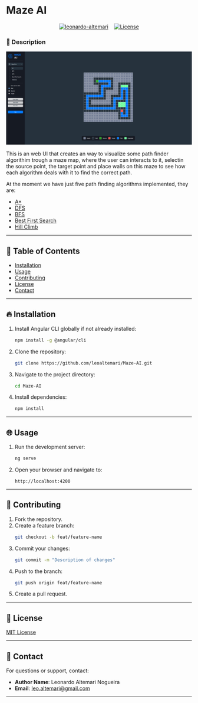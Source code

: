 # Maze AI

<div style="display:flex; justify-content: center; gap: 16px;">
  <a href="https://www.linkedin.com/in/leonardo-altemari-008a8017b/">
    <img alt="leonardo-altemari" src="https://img.shields.io/badge/made%20by-Leonardo%20Altemari-brightgreen" />
  </a>

  <a href="https://github.com/leoaltemari/tokenEvents-API/blob/development/LICENSE">
    <img alt="License" src="https://img.shields.io/badge/license-MIT-brightgreen" />
  </a>
</div>

### 🚀 Description

<div style="display:flex; justify-content: center; margin-bottom: 16px;">
  <img alt="License" width="600px" src="./public/github/ui-example.png" />
</div>

This is an web UI that creates an way to visualize some path finder algorithim trough a maze map, where the user can interacts to it, selectin the source point, the target point and place walls on this maze to see how each algorithm deals with it to find the correct path.

At the moment we have just five path finding algorithms implemented, they are:

- [A\*](https://en.wikipedia.org/wiki/A*_search_algorithm)
- [DFS](https://en.wikipedia.org/wiki/Depth-first_search)
- [BFS](https://en.wikipedia.org/wiki/Breadth-first_search)
- [Best First Search](https://en.wikipedia.org/wiki/Best-first_search)
- [Hill Climb](https://www.geeksforgeeks.org/introduction-hill-climbing-artificial-intelligence/)

---

## 📜 Table of Contents

- [Installation](#installation)
- [Usage](#usage)
- [Contributing](#contributing)
- [License](#license)
- [Contact](#contact)

---

## 🔥 Installation

1. Install Angular CLI globally if not already installed:
   ```bash
   npm install -g @angular/cli
   ```
2. Clone the repository:
   ```bash
   git clone https://github.com/leoaltemari/Maze-AI.git
   ```
3. Navigate to the project directory:
   ```bash
   cd Maze-AI
   ```
4. Install dependencies:
   ```bash
   npm install
   ```

---

## 🌐 Usage

1. Run the development server:
   ```bash
   ng serve
   ```
2. Open your browser and navigate to:
   ```
   http://localhost:4200
   ```

---

## 👥 Contributing

1. Fork the repository.
2. Create a feature branch:
   ```bash
   git checkout -b feat/feature-name
   ```
3. Commit your changes:
   ```bash
   git commit -m "Description of changes"
   ```
4. Push to the branch:
   ```bash
   git push origin feat/feature-name
   ```
5. Create a pull request.

---

## 🔐 License

[MIT License](LICENSE)

---

## 📱 Contact

For questions or support, contact:

- **Author Name**: Leonardo Altemari Nogueira
- **Email**: leo.altemari@gmail.com

---
